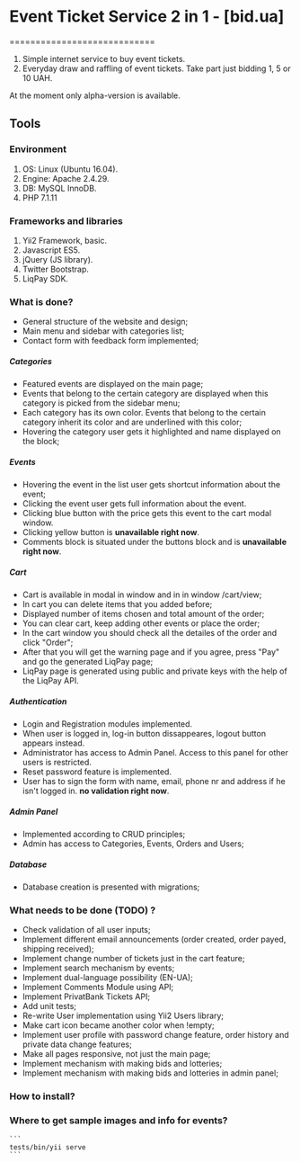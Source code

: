 # Event Ticket Service 2 in 1 - [bid.ua] 
============================

1. Simple internet service to buy event tickets. 
2. Everyday draw and raffling of event tickets. Take part just bidding 1, 5 or 10 UAH.

  At the moment only alpha-version is available. 

## Tools
### Environment
1. OS: Linux (Ubuntu 16.04).
2. Engine: Apache 2.4.29.
3. DB: MySQL InnoDB.
4. PHP 7.1.11

### Frameworks and libraries
1. Yii2 Framework, basic.
2. Javascript ES5.
3. jQuery (JS library).
4. Twitter Bootstrap.
5. LiqPay SDK.

### What is done?
* General structure of the website and design;
* Main menu and sidebar with categories list;
* Contact form with feedback form implemented;
##### Categories
* Featured events are displayed on the main page;
* Events that belong to the certain category are displayed when this category is picked from the sidebar menu; 
* Each category has its own color. Events that belong to the certain category inherit its color and are underlined with this color;
* Hovering the category user gets it highlighted and name displayed on the block;
##### Events
* Hovering the event in the list user gets shortcut information about the event;
* Clicking the event user gets full information about the event.
* Clicking blue button with the price gets this event to the cart modal window.
* Clicking yellow button is **unavailable right now**.
* Comments block is situated under the buttons block and is **unavailable right now**.
##### Cart
* Cart is available in modal in window and in in window /cart/view;
* In cart you can delete items that you added before;
* Displayed number of items chosen and total amount of the order;
* You can clear cart, keep adding other events or place the order;
* In the cart window you should check all the detailes of the order and click "Order";
* After that you will get the warning page and if you agree, press "Pay" and go the generated LiqPay page;
* LiqPay page is generated using public and private keys with the help of the LiqPay API.
##### Authentication
* Login and Registration modules implemented.
* When user is logged in, log-in button dissappeares, logout button appears instead.
* Administrator has access to Admin Panel. Access to this panel for other users is restricted.
* Reset password feature is implemented.
* User has to sign the form with name, email, phone nr and address if he isn't logged in. **no validation right now**.
##### Admin Panel
* Implemented according to CRUD principles;
* Admin has access to Categories, Events, Orders and Users;
##### Database
* Database creation is presented with migrations; 

### What needs to be done (TODO) ?
* Check validation of all user inputs;
* Implement different email announcements (order created, order payed, shipping received);
* Implement change number of tickets just in the cart feature;
* Implement search mechanism by events;
* Implement dual-language possibility (EN-UA);
* Implement Comments Module using API;
* Implement PrivatBank Tickets API;
* Add unit tests;
* Re-write User implementation using Yii2 Users library;
* Make cart icon became another color when !empty;
* Implement user profile with password change feature, order history and private data change features;
* Make all pages responsive, not just the main page;
* Implement mechanism with making bids and lotteries;
* Implement mechanism with making bids and lotteries in admin panel; 

### How to install?


### Where to get sample images and info for events?


    ```
    tests/bin/yii serve
    ```

